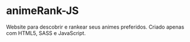 # animeRank-JS
Website para descobrir e rankear seus animes preferidos. Criado apenas com HTML5, SASS e JavaScript.
